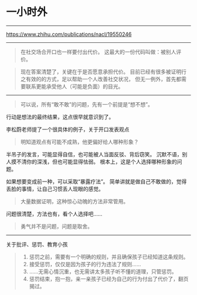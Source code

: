 # 一小时外

---

https://www.zhihu.com/publications/nacl/19550246

---

> 在社交场合开口也一样要付出代价。
> 这最大的一份代码叫做：被别人评价。

> 现在答案清楚了，关键在于是否愿意承担代价。
> 目前已经有很多被证明行之有效的的方式，足以帮助一个人改善社交状况，
> 但无一例外，首先都需要联系更能承受他人（可能是负面）的目光。

---

> 可以说，所有“敢不敢”的问题，先有一个前提是“想不想”。

行动是想法的最终结果，这点很早就意识到了。

李松蔚老师提了一个很具体的例子，关于开口发表观点

> 明知道观点有可能不成熟，他更偏好给人哪种形象？

半吊子的发言，可能显得自信，也可能被人当面反驳、背后窃笑。
沉默不语，别人摸不清你的深浅，但也可能显得怯弱。
根本上，这是个人选择哪种形象的问题。

如果想要变成前一种，可以采取“暴露疗法”。
简单讲就是做自己不敢做的，觉得丢脸的事情，让自己习惯丢人现眼的感觉。

> 大量数据证明，这种惊心动魄的方法非常管用。

问题很清楚，方法也有，看个人选择吧……

> 勇气并不是问题，问题是取舍。

---

关于批评、惩罚、教育小孩

> 1. 惩罚之前，需要有一个明确的规则，并且确保孩子已经知道这条规则。
> 2. 接受惩罚，仅仅是因为孩子的行为违法了规则……
> 3. ……无需心情沉重，也无需讲太多孩子听不懂的道理，只管惩罚。
> 4. 惩罚结束，抱一抱，亲一亲孩子已经为自己的行为付出了代价了，翻页揭过。
